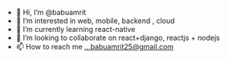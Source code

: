 - 👋 Hi, I’m @babuamrit
- 👀 I’m interested in web, mobile, backend , cloud
- 🌱 I’m currently learning react-native
- 💞️ I’m looking to collaborate on react+django, reactjs + nodejs
- 📫 How to reach me ...babuamrit25@gmail.com

<!---
babuamrit/babuamrit is a ✨ special ✨ repository because its `README.md` (this file) appears on your GitHub profile.
You can click the Preview link to take a look at your changes.
--->
